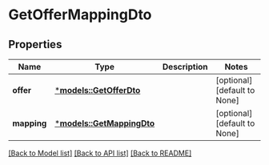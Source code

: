 # GetOfferMappingDto

## Properties
Name | Type | Description | Notes
------------ | ------------- | ------------- | -------------
**offer** | [***models::GetOfferDto**](GetOfferDTO.md) |  | [optional] [default to None]
**mapping** | [***models::GetMappingDto**](GetMappingDTO.md) |  | [optional] [default to None]

[[Back to Model list]](../README.md#documentation-for-models) [[Back to API list]](../README.md#documentation-for-api-endpoints) [[Back to README]](../README.md)


